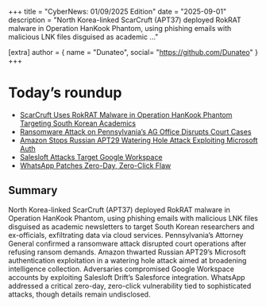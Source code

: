 +++
  title = "CyberNews: 01/09/2025 Edition"
  date = "2025-09-01"
  description = "North Korea-linked ScarCruft (APT37) deployed RokRAT malware in Operation HanKook Phantom, using phishing emails with malicious LNK files disguised as academic ..."

  [extra]
  author = { name = "Dunateo", social= "https://github.com/Dunateo" }
  +++
<html><body>
<h1>Today’s roundup</h1>
<ul>
  <a href='https://securityaffairs.com/181782/apt/north-koreas-apt37-deploys-rokrat-in-new-phishing-campaign-against-academics.html'><li>ScarCruft Uses RokRAT Malware in Operation HanKook Phantom Targeting South Korean Academics</li></a>
  <a href='https://www.infosecurity-magazine.com/news/ransomware-pennsylvania-ag/'><li>Ransomware Attack on Pennsylvania’s AG Office Disrupts Court Cases</li></a>
  <a href='https://www.infosecurity-magazine.com/news/amazon-russian-apt29-watering-hole/'><li>Amazon Stops Russian APT29 Watering Hole Attack Exploiting Microsoft Auth</li></a>
  <a href='https://www.infosecurity-magazine.com/news/salesloft-attacks-target-google/'><li>Salesloft Attacks Target Google Workspace</li></a>
  <a href='https://www.infosecurity-magazine.com/news/whatsapp-patches-zeroday-zeroclick/'><li>WhatsApp Patches Zero-Day, Zero-Click Flaw</li></a>
</ul>
<h2>Summary</h2>
<p>North Korea-linked ScarCruft (APT37) deployed RokRAT malware in Operation HanKook Phantom, using phishing emails with malicious LNK files disguised as academic newsletters to target South Korean researchers and ex-officials, exfiltrating data via cloud services. Pennsylvania’s Attorney General confirmed a ransomware attack disrupted court operations after refusing ransom demands. Amazon thwarted Russian APT29’s Microsoft authentication exploitation in a watering hole attack aimed at broadening intelligence collection. Adversaries compromised Google Workspace accounts by exploiting Salesloft Drift’s Salesforce integration. WhatsApp addressed a critical zero-day, zero-click vulnerability tied to sophisticated attacks, though details remain undisclosed.</p>
</body></html>